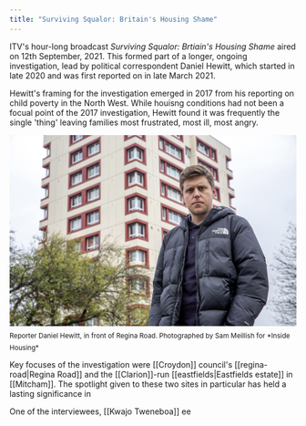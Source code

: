 ```yaml
---
title: "Surviving Squalor: Britain's Housing Shame"
---
```


ITV's hour-long broadcast *Surviving Squalor: Brtiain's Housing Shame* aired on 12th September, 2021. This formed part of a longer, ongoing investigation, lead by political correspondent Daniel Hewitt, which started in late 2020 and was first reported on in late March 2021.  

Hewitt's framing for the investigation emerged in 2017 from his reporting on child poverty in the North West. While houisng conditions had not been a focual point of the 2017 investigation, Hewitt found it was frequently the single 'thing' leaving families most frustrated, most ill, most angry. 

<img src="/assets/media/Hewitt1.jpeg"/>
<sub>Reporter Daniel Hewitt, in front of Regina Road. Photographed by Sam Meillish for *Inside Housing*</sub>

Key focuses of the investigation were [[Croydon]] council's [[regina-road|Regina Road]] and the [[Clarion]]-run [[eastfields|Eastfields estate]] in [[Mitcham]]. The spotlight given to these two sites in particular has held a lasting significance in 

One of the interviewees, [[Kwajo Tweneboa]] ee